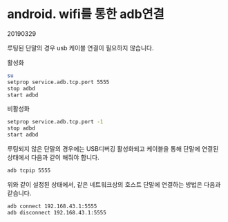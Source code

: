 # android. wifi를 통한 adb연결

20190329



루팅된 단말의 경우 usb 케이블 연결이 필요하지 않습니다.

활성화

```bash
su
setprop service.adb.tcp.port 5555
stop adbd
start adbd
```

비활성화

```bash
setprop service.adb.tcp.port -1
stop adbd
start adbd
```



루팅되지 않은 단말의 경우에는 USB디버깅 활성화되고 케이블을 통해 단말에 연결된 상태에서 다음과 같이 해줘야 합니다.

```bash
adb tcpip 5555
```



위와 같이 설정된 상태에서, 같은 네트워크상의 호스트 단말에 연결하는 방법은 다음과 같습니다.

```bash
adb connect 192.168.43.1:5555
adb disconnect 192.168.43.1:5555
```



